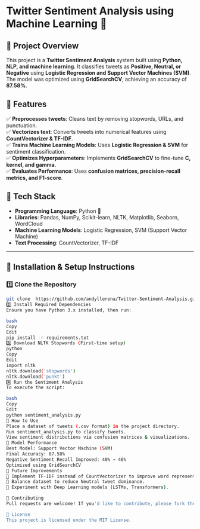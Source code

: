 # Twitter Sentiment Analysis using Machine Learning 🚀

## 📌 Project Overview
This project is a **Twitter Sentiment Analysis** system built using **Python, NLP, and machine learning**. It classifies tweets as **Positive, Neutral, or Negative** using **Logistic Regression and Support Vector Machines (SVM)**. The model was optimized using **GridSearchCV**, achieving an accuracy of **87.58%**.

## 📌 Features
✅ **Preprocesses tweets**: Cleans text by removing stopwords, URLs, and punctuation.  
✅ **Vectorizes text**: Converts tweets into numerical features using **CountVectorizer & TF-IDF**.  
✅ **Trains Machine Learning Models**: Uses **Logistic Regression & SVM** for sentiment classification.  
✅ **Optimizes Hyperparameters**: Implements **GridSearchCV** to fine-tune **C, kernel, and gamma**.  
✅ **Evaluates Performance**: Uses **confusion matrices, precision-recall metrics, and F1-score**.  

## 📌 Tech Stack
- **Programming Language**: Python 🐍
- **Libraries**: Pandas, NumPy, Scikit-learn, NLTK, Matplotlib, Seaborn, WordCloud
- **Machine Learning Models**: Logistic Regression, SVM (Support Vector Machine)
- **Text Processing**: CountVectorizer, TF-IDF

---

## 📌 Installation & Setup Instructions

### **1️⃣ Clone the Repository**
```bash
git clone  https://github.com/andyllerena/Twitter-Sentiment-Analysis.git
2️⃣ Install Required Dependencies
Ensure you have Python 3.x installed, then run:

bash
Copy
Edit
pip install -r requirements.txt
3️⃣ Download NLTK Stopwords (First-time setup)
python
Copy
Edit
import nltk
nltk.download('stopwords')
nltk.download('punkt')
4️⃣ Run the Sentiment Analysis
To execute the script:

bash
Copy
Edit
python sentiment_analysis.py
📌 How to Use
Place a dataset of tweets (.csv format) in the project directory.
Run sentiment_analysis.py to classify tweets.
View sentiment distributions via confusion matrices & visualizations.
📌 Model Performance
Best Model: Support Vector Machine (SVM)
Final Accuracy: 87.58%
Negative Sentiment Recall Improved: 40% → 46%
Optimized using GridSearchCV
📌 Future Improvements
🚀 Implement TF-IDF instead of CountVectorizer to improve word representation.
🚀 Balance dataset to reduce Neutral tweet dominance.
🚀 Experiment with Deep Learning models (LSTMs, Transformers).

📌 Contributing
Pull requests are welcome! If you'd like to contribute, please fork the repository and submit a PR.

📌 License
This project is licensed under the MIT License.
